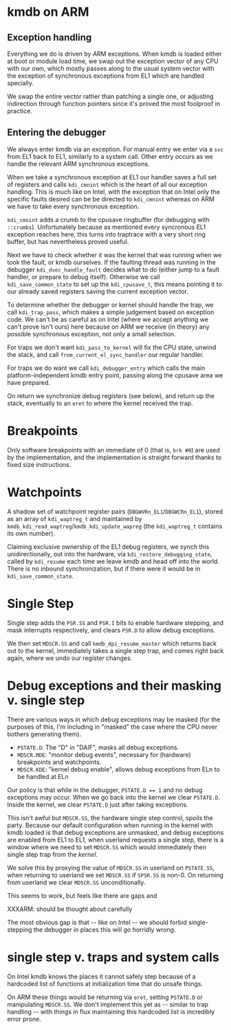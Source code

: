 # kmdb on ARM

## Exception handling

Everything we do is driven by ARM exceptions.  When kmdb is loaded either at
boot or module load time, we swap out the exception vector of any CPU with our
own, which mostly passes along to the usual system vector with the exception
of synchronous exceptions from EL1 which are handled specially.

We swap the entire vector rather than patching a single one, or adjusting
indirection through function pointers since it's proved the most foolproof in
practice.

## Entering the debugger

We always enter kmdb via an exception.  For manual entry we enter via a `svc`
from EL1 back to EL1, similarly to a system call.  Other entry occurs as we
handle the relevant ARM synchronous exceptions.

When we take a synchronous exception at EL1 our handler saves a full set of
registers and calls `kdi_cmnint` which is the heart of all our exception
handling.  This is much like on Intel, with the exception that on Intel only
the specific faults desired can be be directed to `kdi_cmnint` whereas on ARM
we have to take every synchronous exception.

`kdi_cmnint` adds a crumb to the cpusave ringbuffer (for debugging with
`::crumbs`).  Unfortunately because as mentioned every syncronous EL1
exception reaches here, this turns into traptrace with a very short ring
buffer, but has nevertheless proved useful.

Next we have to check whether it was the kernel that was running when we took
the fault, or kmdb ourselves.  If the faulting thread was running in the
debugger `kdi_dvec_handle_fault` decides what to do (either jump to a fault
handler, or prepare to debug itself).  Otherwise we call
`kdi_save_common_state` to set up the `kdi_cpusave_t`, this means pointing it
to our already saved registers saving the current exception vector.

To determine whether the debugger or kernel should handle the trap, we call
`kdi_trap_pass`, which makes a simple judgement based on exception code.  We
can't be as careful as on Intel (where we accept anything we can't prove isn't
ours) here because on ARM we receive (in theory) any possible synchronous
exception, not only a small selection.

For traps we don't want `kdi_pass_to_kernel` will fix the CPU state, unwind
the stack, and call `from_current_el_sync_handler` our regular handler.

For traps we do want we call `kdi_debugger_entry` which calls the main
platform-independent kmdb entry point, passing along the cpusave area we have
prepared.

On return we synchronize debug registers (see below), and return up the stack,
eventually to an `eret` to where the kernel received the trap.

# Breakpoints

Only software breakpoints with an immediate of 0 (that is, `brk #0`) are used
by the implementation, and the implementation is straight forward thanks to
fixed size instructions.

# Watchpoints

A shadow set of watchpoint register pairs (`DBGWVRn_EL1`/`DBGWCRn_EL1`),
stored as an array of `kdi_waptreg_t` and maintained by
`kmdb_kdi_read_waptreg`/`kmdb_kdi_update_wapreg` (the `kdi_waptreg_t` contains
its own number).

Claiming exclusive ownership of the EL1 debug registers, we synch this
unidirectionally, out into the hardware, via `kdi_restore_debugging_state`,
called by `kdi_resume` each time we leave kmdb and head off into the world.
There is no inbound synchronization, but if there were it would be in
`kdi_save_common_state`.

# Single Step

Single step adds the `PSR.SS` and `PSR.I` bits to enable hardware stepping,
and mask interrupts respectively, and clears `PSR.D` to allow debug
exceptions.

We then set `MDSCR.SS` and call `kmdb_dpi_resume_master` which returns back
out to the kernel, immediately takes a single step trap, and comes right back
again, where we undo our register changes.

# Debug exceptions and their masking v. single step

There are various ways in which debug exceptions may be masked (for the
purposes of this, I'm including in "masked" the case where the CPU never
bothers generating them).

- `PSTATE.D`: The "D" in "DAIF", masks all debug exceptions.
- `MDSCR.MDE`: "monitor debug events", necessary for (hardware)
  breakpoints and watchpoints.
- `MDSCR.KDE`: "kernel debug enable", allows debug exceptions from ELn to be
  handled at ELn

Our policy is that while in the debugger, `PSTATE.D == 1` and no debug
exceptions may occur.  When we go back into the kernel we clear `PSTATE.D`.
Inside the kernel, we clear `PSTATE.D` just after taking exceptions.

This isn't awful but `MDSCR.SS`, the hardware single step control, spoils the
party.  Because our default configuration when running in the kernel with kmdb
loaded is that debug exceptions are unmasked, and debug exceptions are enabled
from EL1 to EL1, when userland requests a single step, there is a window where
we need to set `MDSCR.SS` which would immediately then single step trap from
the *kernel*.

We solve this by proxying the value of `MDSCR.SS` in userland on `PSTATE.SS`,
when returning to userland we set `MDSCR.SS` if `SPSR.SS` is non-0.  On
returning from userland we clear `MDSCR.SS` unconditionally.

This seems to work, but feels like there are gaps and

XXXARM: should be thought about carefully

The most obvious gap is that -- like on Intel -- we should forbid
single-stepping the debugger in places this will go horridly wrong.

# single step v. traps and system calls

On Intel kmdb knows the places it cannot safely step because of a hardcoded
list of functions at initialization time that do unsafe things.

On ARM these things would be returning via `eret`, setting `PSTATE.D` or
manipulating `MDSCR.SS`.  We don't implement this yet as -- similar to trap
handling -- with things in flux maintaining this hardcoded list is incredibly
error prone.
